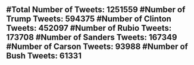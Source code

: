 #Total Number of Tweets: 1251559 
#Number of Trump Tweets: 594375
#Number of Clinton Tweets: 452097
#Number of Rubio Tweets: 173708
#Number of Sanders Tweets: 167349
#Number of Carson Tweets: 93988
#Number of Bush Tweets: 61331
---
